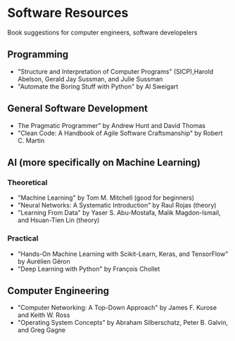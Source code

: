 # Software Resources
Book suggestions for computer engineers, software developelers

## Programming
* "Structure and Interpretation of Computer Programs" (SICP),Harold Abelson, Gerald Jay Sussman, and Julie Sussman
* "Automate the Boring Stuff with Python" by Al Sweigart

## General Software Development 
* The Pragmatic Programmer" by Andrew Hunt and David Thomas
* "Clean Code: A Handbook of Agile Software Craftsmanship" by Robert C. Martin 

## AI (more specifically on Machine Learning)

### Theoretical
* "Machine Learning" by Tom M. Mitchell  (good for beginners)
* "Neural Networks: A Systematic Introduction" by Raul Rojas (theory)
* "Learning From Data" by Yaser S. Abu-Mostafa, Malik Magdon-Ismail, and Hsuan-Tien Lin (theory)

### Practical
* "Hands-On Machine Learning with Scikit-Learn, Keras, and TensorFlow" by Aurélien Géron
* "Deep Learning with Python" by François Chollet 

## Computer Engineering
* "Computer Networking: A Top-Down Approach" by James F. Kurose and Keith W. Ross
* "Operating System Concepts" by Abraham Silberschatz, Peter B. Galvin, and Greg Gagne 
